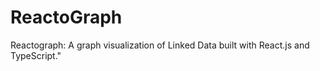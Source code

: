 # ReactoGraph
Reactograph: A graph visualization of Linked Data built with React.js and TypeScript."
